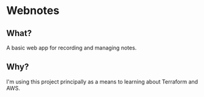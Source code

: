 # Webnotes

## What?

A basic web app for recording and managing notes.

## Why?

I'm using this project principally as a means to learning about Terraform and AWS.
